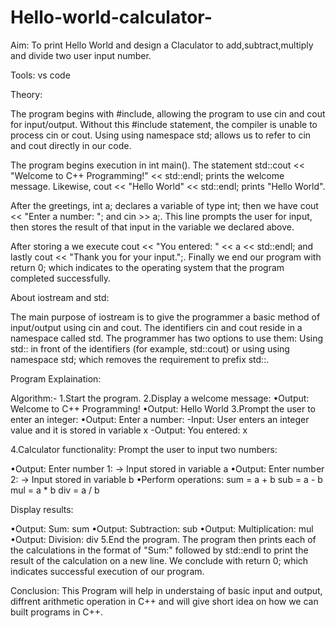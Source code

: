 # Hello-world-calculator-
Aim: To print Hello World and design a Claculator to add,subtract,multiply and divide two user input number.

Tools: vs code 

Theory:

The program begins with #include, allowing the program to use cin and cout for input/output. Without this #include statement, the compiler is unable to process cin or cout. Using using namespace std; allows us to refer to cin and cout directly in our code.

The program begins execution in int main(). The statement std::cout << "Welcome to C++ Programming!" << std::endl; prints the welcome message. Likewise, cout << "Hello World" << std::endl; prints "Hello World".

After the greetings, int a; declares a variable of type int; then we have cout << "Enter a number: "; and cin >> a;. This line prompts the user for input, then stores the result of that input in the variable we declared above.

After storing a we execute cout << "You entered: " << a << std::endl; and lastly cout << "Thank you for your input.";. Finally we end our program with return 0; which indicates to the operating system that the program completed successfully.

About iostream and std:

The main purpose of iostream is to give the programmer a basic method of input/output using cin and cout. The identifiers cin and cout reside in a namespace called std. The programmer has two options to use them: Using std:: in front of the identifiers (for example, std::cout) or using using namespace std; which removes the requirement to prefix std::.

Program Explaination:

Algorithm:-
1.Start the program.
2.Display a welcome message:
•Output: Welcome to C++ Programming!
•Output: Hello World
3.Prompt the user to enter an integer: •Output: Enter a number: -Input: User enters an integer value and it is stored in variable x -Output: You entered: x

4.Calculator functionality: Prompt the user to input two numbers:

•Output: Enter number 1: → Input stored in variable a
•Output: Enter number 2: → Input stored in variable b
•Perform operations: sum = a + b sub = a - b mul = a * b div = a / b

Display results:

•Output: Sum: sum
•Output: Subtraction: sub
•Output: Multiplication: mul
•Output: Division: div
5.End the program.
The program then prints each of the calculations in the format of "Sum:" followed by std::endl to print the result of the calculation on a new line. We conclude with return 0; which indicates successful execution of our program.

Conclusion: This Program will help in understaing of basic input and output, diffrent arithmetic operation in C++ and will give short idea on how we can built programs in C++.
